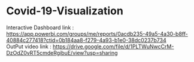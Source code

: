 # Covid-19-Visualization

Interactive Dashboard link : https://app.powerbi.com/groups/me/reports/0acdb235-49a5-4a30-b8ff-40884c277418?ctid=0b184aa8-f279-4a93-b1e0-38dc0237b734 <br/>
OutPut video link : https://drive.google.com/file/d/1PLTWuNwcCrM-DzOdZ0vRT5cmdeRgibuE/view?usp=sharing
